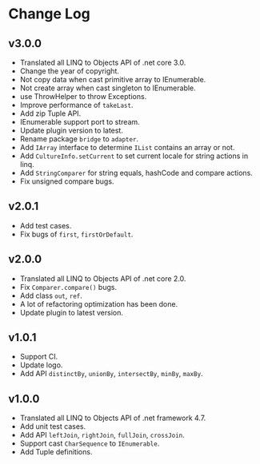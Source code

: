 <!--变更日志-->
# Change Log

## v3.0.0
- Translated all LINQ to Objects API of .net core 3.0.
- Change the year of copyright.
- Not copy data when cast primitive array to IEnumerable.
- Not create array when cast singleton to IEnumerable.
- use ThrowHelper to throw Exceptions.
- Improve performance of `takeLast`.
- Add zip Tuple API.
- IEnumerable support port to stream.
- Update plugin version to latest.
- Rename package `bridge` to `adapter`.
- Add `IArray` interface to determine `IList` contains an array or not.
- Add `CultureInfo.setCurrent` to set current locale for string actions in linq.
- Add `StringComparer` for string equals, hashCode and compare actions.
- Fix unsigned compare bugs.

## v2.0.1
- Add test cases.
- Fix bugs of `first`, `firstOrDefault`.

## v2.0.0
- Translated all LINQ to Objects API of .net core 2.0.
- Fix `Comparer.compare()` bugs.
- Add class `out`, `ref`.
- A lot of refactoring optimization has been done.
- Update plugin to latest version.

## v1.0.1
- Support CI.
- Update logo.
- Add API `distinctBy`, `unionBy`, `intersectBy`, `minBy`, `maxBy`.

## v1.0.0
- Translated all LINQ to Objects API of .net framework 4.7.
- Add unit test cases.
- Add API `leftJoin`, `rightJoin`, `fullJoin`, `crossJoin`.
- Support cast `CharSequence` to `IEnumerable`.
- Add Tuple definitions.
